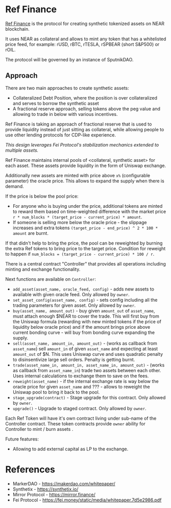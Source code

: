 # Ref Finance

[Ref Finance](https://ref.finance) is the protocol for creating synthetic tokenized assets on NEAR blockchain.

It uses NEAR as collateral and allows to mint any token that has a whitelisted price feed, for example: rUSD, rBTC, rTESLA, rSPBEAR (short S&P500) or rOIL.

The protocol will be governed by an instance of SputnikDAO.

## Approach

There are two main approaches to create synthetic assets:
- Collateralized Debt Position, where the position is over collateralized and serves to borrow the synthetic asset
- A fractional reserve approach, selling tokens above the peg value and allowing to trade in below with various incentives.

Ref Finance is taking an approach of fractional reserve that is used to provide liquidity instead of just sitting as collateral, while allowing people to use other lending protocols for CDP-like experience.

*This design leverages Fei Protocol's stabilization mechanics extended to multiple assets.*

Ref Finance maintains internal pools of <collateral, synthetic asset> for each asset. These assets provide liquidity in the form of Uniswap exchange.

Additionally new assets are minted with price above `x%` (configurable parameter) the oracle price. This allows to expand the supply when there is demand.

If the price is below the pool price:
- For anyone who is buying under the price, additional tokens are minted to reward them based on time-weighted difference with the market price `r * num_blocks * (target_price - current_price) * amount`.
- If someone is selling more below the oracle price - the slippage increases and extra tokens `(target_price - end_price) ^ 2 * 100 * amount` are burnt.

If that didn't help to bring the price, the pool can be reweighted by burning the extra Ref tokens to bring price to the target price. Condition for reweight to happen if `num_blocks = (target_price - current_price) * 100 / r`.

There is a central contract "Controller" that provides all operations including minting and exchange functionality.

Next functions are available on `Controller`:
- `add_asset(asset_name, oracle_feed, config)` - adds new assets to available with given oracle feed. Only allowed by `owner`.
- `set_asset_config(asset_name, config)` - sets config including all the trading parameters for given asset. Only allowed by `owner`.
- `buy(asset_name, amount_out)` - buy given `amount_out` of `asset_name`, must attach enough $NEAR to cover the trade. This will first buy from the Uniswap formula (rewarding with new minted tokens if the price of liquidity below oracle price) and if the amount brings price above current bonding curve - will buy from bonding curve expanding the supply.
- `sell(asset_name, amount_in, amount_out)` - (works as callback from `asset_name`) sell `amount_in` of given `asset_name` and expecting at least `amount_out` of $N. This uses Uniswap curve and uses quadratic penalty to disinsentivize large sell orders. Penalty is getting burnt.
- `trade(asset_name_in, amount_in, asset_name_in, amount_out)` - (works as callback from `asset_name_in`) trade two assets between each other. Uses internal calculations to exchange them to save on the fees.
- `reweight(asset_name)` - if the internal exchange rate is way below the oracle price for given `asset_name` and ??? - allows to reweight the Uniswap pool to bring it back to the pool.
- `stage_upgrade(contract)` - Stage upgrade for this contract. Only allowed by `owner`.
- `upgrade()` - Upgrade to staged contract. Only allowed by `owner`.

Each Ref Token will have it's own contract living under sub-name of the Controller contract. These token contracts provide `owner` ability for Controller to mint / burn assets .

Future features:
- Allowing to add external capital as LP to the exchange.

# References

- MarkerDAO - https://makerdao.com/whitepaper/
- Synthetix - https://synthetix.io/
- Mirror Protocol - https://mirror.finance/
- Fei Protocol - https://fei.money/static/media/whitepaper.7d5e2986.pdf
